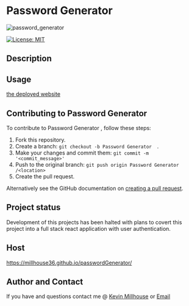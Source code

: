 # Password Generator
![password_generator](https://user-images.githubusercontent.com/37388720/120094329-bb794080-c0ed-11eb-80dc-3a32777c3b4b.png)

[![License: MIT](https://img.shields.io/badge/License-MIT-yellow.svg)](https://opensource.org/licenses/MIT)

## Description


## Usage 
[the deployed website](https://millhouse36.github.io/passwordGenerator/)


## Contributing to Password Generator  
To contribute to Password Generator , follow these steps:

1. Fork this repository.
2. Create a branch: `git checkout -b Password Generator  `.
3. Make your changes and commit them: `git commit -m '<commit_message>'`
4. Push to the original branch: `git push origin Password Generator /<location>`
5. Create the pull request.

Alternatively see the GitHub documentation on [creating a pull request](https://help.github.com/en/github/collaborating-with-issues-and-pull-requests/creating-a-pull-request).

## Project status
Development of this projects has been halted with plans to covert this project into a full stack react application with user authentication.

## Host
https://millhouse36.github.io/passwordGenerator/


## Author and Contact
If you have and questions contact me @
[Kevin Millhouse](https://github.com/MIllhouse36)
or [Email](https://millhousekevin@gmail.com)